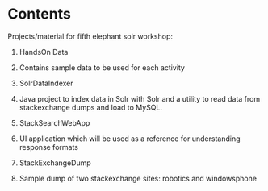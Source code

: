 Contents
======================

Projects/material for fifth elephant solr workshop:

1. HandsOn Data
  1. Contains sample data to be used for each activity
  
2. SolrDataIndexer
  1. Java project to index data in Solr with Solr and a utility to read data from stackexchange dumps and load to MySQL. 
  
3. StackSearchWebApp
  1. UI application which will be used as a reference for understanding response formats
  
4. StackExchangeDump
  1. Sample dump of two stackexchange sites: robotics and windowsphone
  
    
